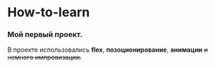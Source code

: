 # How-to-learn

### Мой первый проект.

В проекте использовались **flex**, **позоционирование**, **анимации** ~~и немного импровизации.~~
